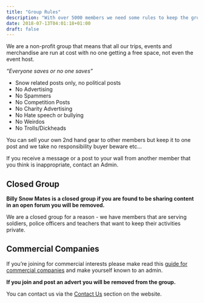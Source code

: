 ```yaml
---
title: "Group Rules"
description: "With over 5000 members we need some rules to keep the group a **friendly and welcoming** place."
date: 2018-07-13T04:01:18+01:00
draft: false
---
```


We are a non-profit group that means that all our trips, events and merchandise are run at cost with no one getting a free space, not even the event host. 

*“Everyone saves or no one saves”*    

- Snow related posts only, no political posts
- No Advertising
- No Spammers
- No Competition Posts
- No Charity Advertising
- No Hate speech or bullying
- No Weirdos
- No Trolls/Dickheads

You can sell your own 2nd hand gear to other members but keep it to one post and we take no responsibility buyer beware etc…

If you receive a message or a post to your wall from another member that you think is inappropriate, contact an Admin.

## Closed Group

**Billy Snow Mates is a closed group if you are found to be sharing content in an open forum you will be removed.**

We are a closed group for a reason - we have members that are serving soldiers, police officers and teachers that want to keep their activities private. 

## Commercial Companies

If you’re joining for commercial interests please make read this [guide for commercial companies](/rules/guide-for-commercial-companies/) and make yourself known to an admin. 

**If you join and post an advert you will be removed from the group.**

You can contact us via the [Contact Us](/contact-us/) section on the website.